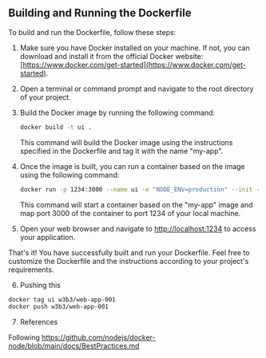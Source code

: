 ## Building and Running the Dockerfile

To build and run the Dockerfile, follow these steps:

1. Make sure you have Docker installed on your machine. If not, you can download and install it from the official Docker website: [https://www.docker.com/get-started](https://www.docker.com/get-started).

2. Open a terminal or command prompt and navigate to the root directory of your project.

3. Build the Docker image by running the following command:

    ```bash
    docker build -t ui .
    ```

    This command will build the Docker image using the instructions specified in the Dockerfile and tag it with the name "my-app".

4. Once the image is built, you can run a container based on the image using the following command:

    ```bash
    docker run -p 1234:3000 --name ui -e "NODE_ENV=production" --init -m "300M" --memory-swap "1G" ui
    ```

    This command will start a container based on the "my-app" image and map port 3000 of the container to port 1234 of your local machine.

5. Open your web browser and navigate to [http://localhost:1234](http://localhost:1234) to access your application.

That's it! You have successfully built and run your Dockerfile. Feel free to customize the Dockerfile and the instructions according to your project's requirements.

6. Pushing this

```bash
docker tag ui w3b3/web-app-001
docker push w3b3/web-app-001
```

7. References

Following https://github.com/nodejs/docker-node/blob/main/docs/BestPractices.md